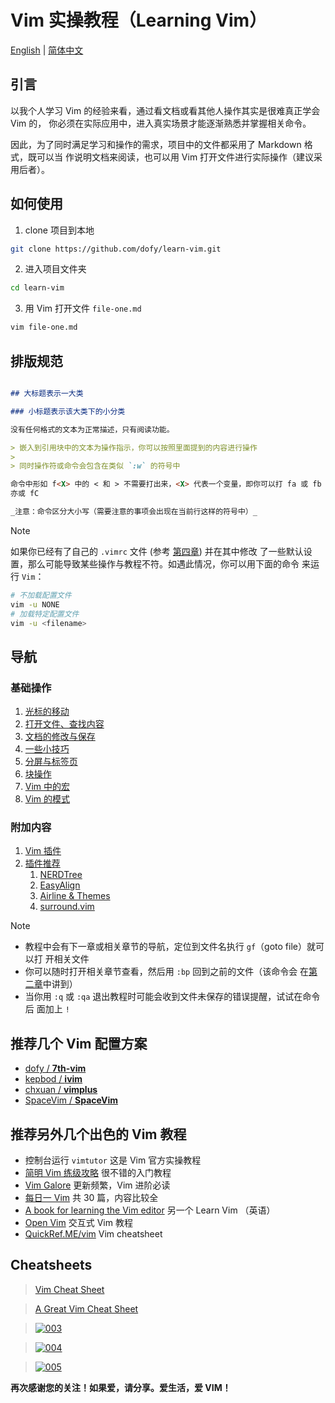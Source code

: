 # Vim 实操教程（Learning Vim）

[English](../en/README.md) | [简体中文](README.md)

## 引言

以我个人学习 Vim 的经验来看，通过看文档或看其他人操作其实是很难真正学会 Vim 的，
你必须在实际应用中，进入真实场景才能逐渐熟悉并掌握相关命令。

因此，为了同时满足学习和操作的需求，项目中的文件都采用了 Markdown 格式，既可以当
作说明文档来阅读，也可以用 Vim 打开文件进行实际操作（建议采用后者）。

## 如何使用

1. clone 项目到本地

```bash
git clone https://github.com/dofy/learn-vim.git
```

2. 进入项目文件夹

```bash
cd learn-vim
```

3. 用 Vim 打开文件 `file-one.md`

```bash
vim file-one.md
```

## 排版规范

```Markdown

## 大标题表示一大类

### 小标题表示该大类下的小分类

没有任何格式的文本为正常描述，只有阅读功能。

> 嵌入到引用块中的文本为操作指示，你可以按照里面提到的内容进行操作
>
> 同时操作符或命令会包含在类似 `:w` 的符号中

命令中形如 f<X> 中的 < 和 > 不需要打出来，<X> 代表一个变量，即你可以打 fa 或 fb
亦或 fC

_注意：命令区分大小写（需要注意的事项会出现在当前行这样的符号中）_

```

> [!NOTE]
>
> 如果你已经有了自己的 `.vimrc` 文件 (参考 [第四章](file-four.md)) 并在其中修改
> 了一些默认设置，那么可能导致某些操作与教程不符。如遇此情况，你可以用下面的命令
> 来运行 `Vim`：
>
> ```bash
> # 不加载配置文件
> vim -u NONE
> # 加载特定配置文件
> vim -u <filename>
> ```

## 导航

### 基础操作

1. [光标的移动](file-one.md)
1. [打开文件、查找内容](file-two.md)
1. [文档的修改与保存](file-three.md)
1. [一些小技巧](file-four.md)
1. [分屏与标签页](file-five.md)
1. [块操作](file-six.md)
1. [Vim 中的宏](file-seven.md)
1. [Vim 的模式](file-modes.md)

### 附加内容

1. [Vim 插件](plugin.md)
1. [插件推荐](plugins/index.md)
   1. [NERDTree](plugins/nerdtree.md)
   1. [EasyAlign](plugins/easyalign.md)
   1. [Airline & Themes](plugins/airline.md)
   1. [surround.vim](plugins/surround.md)

> [!NOTE]
>
> - 教程中会有下一章或相关章节的导航，定位到文件名执行 `gf`（goto file）就可以打
>   开相关文件
> - 你可以随时打开相关章节查看，然后用 `:bp` 回到之前的文件（该命令会
>   在[第二章](file-two.md)中讲到）
> - 当你用 `:q` 或 `:qa` 退出教程时可能会收到文件未保存的错误提醒，试试在命令后
>   面加上 `!`

## 推荐几个 Vim 配置方案

- [dofy / **7th-vim**][7th-vim]
- [kepbod / **ivim**][kepbod]
- [chxuan / **vimplus**][chxuan]
- [SpaceVim / **SpaceVim**][spacevim]

## 推荐另外几个出色的 Vim 教程

- 控制台运行 `vimtutor` 这是 Vim 官方实操教程
- [简明 Vim 练级攻略][coolshell] 很不错的入门教程
- [Vim Galore][vimgalore] 更新频繁，Vim 进阶必读
- [每日一 Vim][liuzhijun] 共 30 篇，内容比较全
- [A book for learning the Vim editor][learnvim] 另一个 Learn Vim （英语）
- [Open Vim][openvim] 交互式 Vim 教程
- [QuickRef.ME/vim][quickref] Vim cheatsheet

## Cheatsheets

> [Vim Cheat Sheet][cheatsheets1]

> [A Great Vim Cheat Sheet][cheatsheets2]

> [![003][cheatsheets3]][cheatsheets3]

> [![004][cheatsheets4]][cheatsheets4]

> [![005][cheatsheets5]][cheatsheets5]

**再次感谢您的关注！如果爱，请分享。爱生活，爱 VIM！**

[7th-vim]: https://github.com/dofy/7th-vim
[kepbod]: https://github.com/kepbod/ivim
[chxuan]: https://github.com/chxuan/vimplus
[spacevim]: https://github.com/SpaceVim/SpaceVim
[coolshell]: http://coolshell.cn/articles/5426.html
[vimgalore]: https://github.com/mhinz/vim-galore
[liuzhijun]: http://liuzhijun.iteye.com/category/270228
[learnvim]: https://github.com/iggredible/Learn-Vim
[openvim]: https://openvim.com/
[quickref]: https://quickref.me/vim
[cheatsheets1]: https://vim.rtorr.com/lang/zh_tw
[cheatsheets2]: https://vimsheet.com/
[cheatsheets3]: http://people.csail.mit.edu/vgod/vim/vim-cheat-sheet-en.png
[cheatsheets4]: https://cdn.shopify.com/s/files/1/0165/4168/files/preview.png
[cheatsheets5]:
  http://michael.peopleofhonoronly.com/vim/vim_cheat_sheet_for_programmers_screen.png
